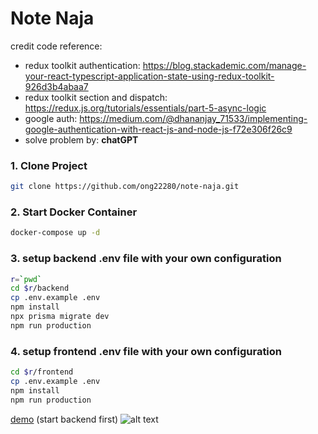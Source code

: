 # Note Naja

credit code reference:
  - redux toolkit authentication: https://blog.stackademic.com/manage-your-react-typescript-application-state-using-redux-toolkit-926d3b4abaa7
  - redux toolkit section and dispatch: https://redux.js.org/tutorials/essentials/part-5-async-logic
  - google auth: https://medium.com/@dhananjay_71533/implementing-google-authentication-with-react-js-and-node-js-f72e306f26c9
  - solve problem by: **chatGPT**

### 1. Clone Project
```bash
git clone https://github.com/ong22280/note-naja.git
```

### 2. Start Docker Container
```bash
docker-compose up -d
```

### 3. setup backend .env file with your own configuration
```bash
r=`pwd`
cd $r/backend
cp .env.example .env
npm install
npx prisma migrate dev
npm run production
```

### 4. setup frontend .env file with your own configuration
```bash
cd $r/frontend
cp .env.example .env
npm install
npm run production
```

[demo](https://note-naja.sittipong.dev/) (start backend first)
![alt text](https://scontent.fbkk10-1.fna.fbcdn.net/v/t1.15752-9/423036262_363764159776234_4225413238550704353_n.png?_nc_cat=105&ccb=1-7&_nc_sid=8cd0a2&_nc_eui2=AeEjZ2Y90Cbj5MlRCqXyjnKuZZBWsQQZo5FlkFaxBBmjkWKCnMLKCue7oEE76hmV7_vh06JLHiVaalCcFEwOEo_j&_nc_ohc=8h6XR5KaHGgAX_7jOT_&_nc_ht=scontent.fbkk10-1.fna&oh=03_AdQn7qsxDrGuhtfexK_rrOn-ryn_M7TEUAWwgT3N13GBjw&oe=65F1AA45)
